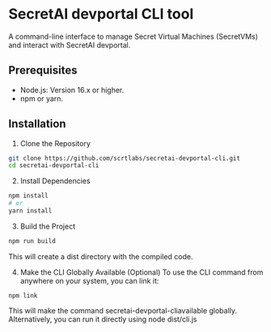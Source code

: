# SecretAI devportal CLI tool

A command-line interface to manage Secret Virtual Machines (SecretVMs) and interact with SecretAI devportal.

## Prerequisites

- Node.js: Version 16.x or higher.
- npm or yarn.

## Installation

1. Clone the Repository
```bash
git clone https://github.com/scrtlabs/secretai-devportal-cli.git
cd secretai-devportal-cli
```

2. Install Dependencies
```bash
npm install
# or
yarn install
```

3. Build the Project
```bash
npm run build
```
This will create a dist directory with the compiled code.

4. Make the CLI Globally Available (Optional)
To use the CLI command from anywhere on your system, you can link it:
```
npm link
```
This will make the command secretai-devportal-cliavailable globally. Alternatively, you can run it directly using node dist/cli.js
